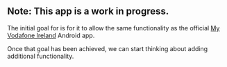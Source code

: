 ## **Note**: This app is a work in progress.

The initial goal for is for it to allow the same functionality as the official [My Vodafone Ireland](https://play.google.com/store/apps/details?id=com.VodafoneIreland.MyVodafone) Android app.

Once that goal has been achieved, we can start thinking about adding additional functionality.